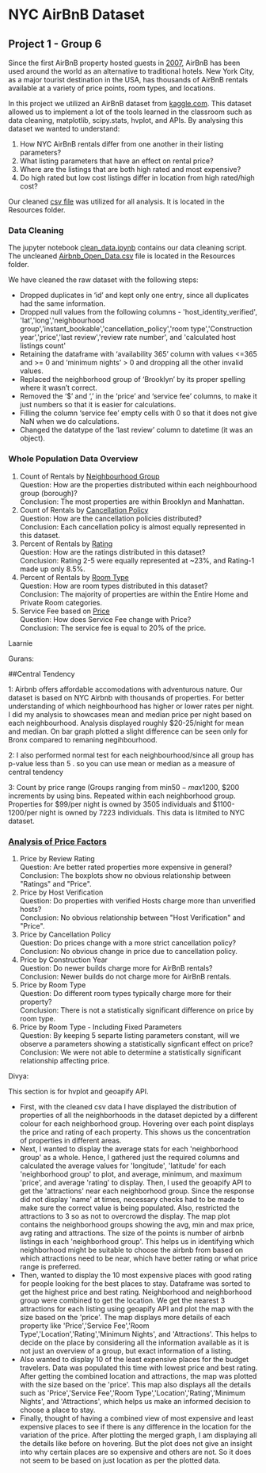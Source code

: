 # NYC AirBnB Dataset
## Project 1 - Group 6

Since the first AirBnB property hosted guests in [2007](https://news.airbnb.com/about-us/#:~:text=Airbnb%20was%20born%20in%202007,every%20country%20across%20the%20globe.), AirBnB has been used around the world as an alternative to traditional hotels.  New York City, as a major tourist destination in the USA, has thousands of AirBnB rentals available at a variety of price points, room types, and locations.  

In this project we utilized an AirBnB dataset from [kaggle.com](https://www.kaggle.com/datasets/arianazmoudeh/airbnbopendata). This dataset allowed us to implement a lot of the tools learned in the classroom such as data cleaning, matplotlib, scipy.stats, hvplot, and APIs.
By analysing this dataset we wanted to understand:
  1. How NYC AirBnB rentals differ from one another in their listing parameters? 
  2. What listing parameters that have an effect on rental price?
  3. Where are the listings that are both high rated and most expensive?
  4. Do high rated but low cost listings differ in location from high rated/high cost?

Our cleaned [csv file](Resources\cleaned_airbnb_data.csv) was utilized for all analysis.  It is located in the Resources folder.

### Data Cleaning

The jupyter notebook [clean_data.ipynb](clean_data_ipynb) contains our data cleaning script. The uncleaned [Airbnb_Open_Data.csv](Resources\Airbnb_Open_Data.csv) file is located in the Resources folder.

We have cleaned the raw dataset with the following steps:

- Dropped duplicates in ‘id’ and kept only one entry, since all duplicates had the same information.
- Dropped null values from the following columns - 'host_identity_verified', 'lat','long','neighbourhood group','instant_bookable','cancellation_policy','room type','Construction year','price','last review','review rate number', and 'calculated host listings count'
- Retaining the dataframe with ‘availability 365’ column with values <=365 and >= 0 and ‘minimum nights’ > 0 and dropping all the other invalid values.
- Replaced the neighborhood group of ‘Brooklyn’ by its proper spelling where it wasn’t correct.
- Removed the ‘$’ and ‘,’ in the ‘price’ and ‘service fee’ columns, to make it just numbers so that it is easier for calculations.
- Filling the column ‘service fee’ empty cells with 0 so that it does not give NaN when we do calculations.
- Changed the datatype of the ‘last review’ column to datetime (it was an object).

### Whole Population Data Overview
1. Count of Rentals by [Neighbourhood Group](steph_price_and_population_overview.ipynb)    
  Question: How are the properties distributed within each neighbourhood group (borough)?  
  Conclusion: The most properties are within Brooklyn and Manhattan.  
2. Count of Rentals by [Cancellation Policy](steph_price_and_population_overview.ipynb)  
  Question: How are the cancellation policies distributed?  
  Conclusion: Each cancellation policy is almost equally represented in this dataset.  
3. Percent of Rentals by [Rating](steph_price_and_population_overview.ipynb)   
  Question: How are the ratings distributed in this dataset?  
  Conclusion: Rating 2-5 were equally represented at ~23%, and Rating-1 made up only 8.5%.  
4. Percent of Rentals by [Room Type](steph_price_and_population_overview.ipynb)   
  Question: How are room types distributed in this dataset?  
  Conclusion: The majority of properties are within the Entire Home and Private Room categories.  
5. Service Fee based on [Price](steph_price_and_population_overview.ipynb)     
  Question: How does Service Fee change with Price?  
  Conclusion: The service fee is equal to 20% of the price.  

Laarnie  


Gurans:

##Central Tendency

1: Airbnb offers affordable accomodations with adventurous nature. Our dataset is based on NYC Airbnb with thousands of properties. For better understanding of which neighbourhood has higher or lower rates per night.
I did my analysis to showcases mean and median price per night based on each neighbourhood. Analysis displayed roughly $20-25/night for mean and median. On bar graph plotted a slight difference can be seen only for Bronx compared to remaning negihbourhood.

2: I also performed normal test for each neighbourhood/since all group has p-value less than 5 . so you can use mean or median as a measure of central tendency

3: Count by price range (Groups ranging from min$50 - max$1200, $200 increments by using bins. Repeated within each neighborhood group. Properties for $99/per night is owned by 3505 individuals and $1100-1200/per night is owned by 7223 individuals. This data is litmited to NYC dataset. 



### [Analysis of Price Factors](steph_price_and_population_overview.ipynb)
1. Price by Review Rating  
   Question: Are better rated properties more expensive in general?  
   Conclusion: The boxplots show no obvious relationship between "Ratings" and "Price".  
2. Price by Host Verification  
  Question: Do properties with verified Hosts charge more than unverified hosts?  
  Conclusion: No obvious relationship between "Host Verification" and "Price".  
3. Price by Cancellation Policy  
  Question: Do prices change with a more strict cancellation policy?  
  Conclusion: No obvious change in price due to cancellation policy.  
4. Price by Construction Year  
  Question: Do newer builds charge more for AirBnB rentals?  
  Conclusion: Newer builds do not charge more for AirBnB rentals.  
5. Price by Room Type  
  Question: Do different room types typically charge more for their property?  
  Conclusion: There is not a statistically significant difference on price by room type.  
6. Price by Room Type - Including Fixed Parameters  
  Question: By keeping 5 separte listing parameters constant, will we observe a parameters showing a statistically signficant effect on price?  
  Conclusion: We were not able to determine a statistically significant relationship affecting price.  

Divya:

This section is for hvplot and geoapify API.
- First, with the cleaned csv data I have displayed the distribution of properties of all the neighborhoods in the dataset depicted by a different colour for each neighborhood group. Hovering over each point displays the price and rating of each property. This shows us the concentration of properties in different areas.
- Next, I wanted to display the average stats for each 'neighborhood group' as a whole. Hence, I gathered just the required columns and calculated the average values for 'longitude', 'latitude' for each 'neighborhood group' to plot, and average, minimum, and maximum 'price', and average 'rating' to display. Then, I used the geoapify API to get the 'attractions' near each neighborhood group. Since the response did not display 'name' at times, necessary checks had to be made to make sure the correct value is being populated. Also, restricted the attractions to 3 so as not to overcrowd the display. The map plot contains the neighborhood groups showing the avg, min and max price, avg rating and attractions. The size of the points is number of airbnb listings in each 'neighborhood group'. This helps us in identifying which neighborhood might be suitable to choose the airbnb from based on which attractions need to be near, which have better rating or what price range is preferred.
- Then, wanted to display the 10 most expensive places with good rating for people looking for the best places to stay. Dataframe was sorted to get the highest price and best rating. Neighborhood and neighborhood group were combined to get the location. We get the nearest 3 attractions for each listing using geoapify API and plot the map with the size based on the 'price'. The map displays more details of each property like 'Price','Service Fee','Room Type','Location','Rating','Minimum Nights', and 'Attractions'. This helps to decide on the place by considering all the information available as it is not just an overview of a group, but exact information of a listing.
- Also wanted to display 10 of the least expensive places for the budget travelers. Data was populated this time with lowest price and best rating. After getting the combined location and attractions, the map was plotted with the size based on the 'price'. This map also displays all the details such as 'Price','Service Fee','Room Type','Location','Rating','Minimum Nights', and 'Attractions', which helps us make an informed decision to choose a place to stay.
- Finally, thought of having a combined view of most expensive and least expensive places to see if there is any difference in the location for the variation of the price. After plotting the merged graph, I am displaying all the details like before on hovering. But the plot does not give an insight into why certain places are so expensive and others are not. So it does not seem to be based on just location as per the plotted data.
